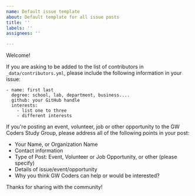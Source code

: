 ```yaml
---
name: Default issue template
about: Default template for all issue posts
title: ''
labels: ''
assignees: ''

---
```


Welcome!

If you are asking to be added to the list of contributors in `_data/contributors.yml`, please include the following information in your issue: 

```
- name: first last
  degree: school, lab, department, business....
  github: your GitHub handle
  interests:
    - list one to three
    - different interests
```

If you're posting an event, volunteer, job or other opportunity to the GW Coders Study Group, please address all of the following points in your post:

- Your Name, or Organization Name
- Contact information
- Type of Post: Event, Volunteer or Job Opportunity, or other (please specify)
- Details of issue/event/opportunity
- Why you think GW Coders can help or would be interested?

Thanks for sharing with the community!
